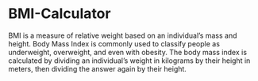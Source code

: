 # BMI-Calculator
BMI is a measure of relative weight based on an individual’s mass and height.
Body Mass Index is commonly used to classify people as underweight, overweight, and even with obesity.
The body mass index is calculated by dividing an individual’s weight in kilograms by their height in meters, then dividing the answer again by their height.
